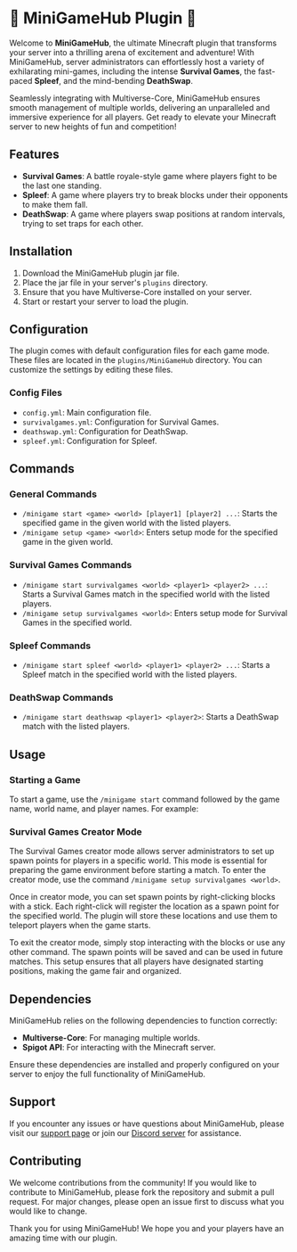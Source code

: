 # 🌟 MiniGameHub Plugin 🌟

Welcome to **MiniGameHub**, the ultimate Minecraft plugin that transforms your server into a thrilling arena of excitement and adventure! With MiniGameHub, server administrators can effortlessly host a variety of exhilarating mini-games, including the intense **Survival Games**, the fast-paced **Spleef**, and the mind-bending **DeathSwap**. 

Seamlessly integrating with Multiverse-Core, MiniGameHub ensures smooth management of multiple worlds, delivering an unparalleled and immersive experience for all players. Get ready to elevate your Minecraft server to new heights of fun and competition!

## Features

- **Survival Games**: A battle royale-style game where players fight to be the last one standing.
- **Spleef**: A game where players try to break blocks under their opponents to make them fall.
- **DeathSwap**: A game where players swap positions at random intervals, trying to set traps for each other.

## Installation

1. Download the MiniGameHub plugin jar file.
2. Place the jar file in your server's `plugins` directory.
3. Ensure that you have Multiverse-Core installed on your server.
4. Start or restart your server to load the plugin.

## Configuration

The plugin comes with default configuration files for each game mode. These files are located in the `plugins/MiniGameHub` directory. You can customize the settings by editing these files.

### Config Files

- `config.yml`: Main configuration file.
- `survivalgames.yml`: Configuration for Survival Games.
- `deathswap.yml`: Configuration for DeathSwap.
- `spleef.yml`: Configuration for Spleef.

## Commands

### General Commands

- `/minigame start <game> <world> [player1] [player2] ...`: Starts the specified game in the given world with the listed players.
- `/minigame setup <game> <world>`: Enters setup mode for the specified game in the given world.

### Survival Games Commands

- `/minigame start survivalgames <world> <player1> <player2> ...`: Starts a Survival Games match in the specified world with the listed players.
- `/minigame setup survivalgames <world>`: Enters setup mode for Survival Games in the specified world.

### Spleef Commands

- `/minigame start spleef <world> <player1> <player2> ...`: Starts a Spleef match in the specified world with the listed players.

### DeathSwap Commands

- `/minigame start deathswap <player1> <player2>`: Starts a DeathSwap match with the listed players.

## Usage

### Starting a Game

To start a game, use the `/minigame start` command followed by the game name, world name, and player names. For example:

### Survival Games Creator Mode

The Survival Games creator mode allows server administrators to set up spawn points for players in a specific world. This mode is essential for preparing the game environment before starting a match. To enter the creator mode, use the command `/minigame setup survivalgames <world>`.

Once in creator mode, you can set spawn points by right-clicking blocks with a stick. Each right-click will register the location as a spawn point for the specified world. The plugin will store these locations and use them to teleport players when the game starts.

To exit the creator mode, simply stop interacting with the blocks or use any other command. The spawn points will be saved and can be used in future matches. This setup ensures that all players have designated starting positions, making the game fair and organized.

## Dependencies

MiniGameHub relies on the following dependencies to function correctly:

- **Multiverse-Core**: For managing multiple worlds.
- **Spigot API**: For interacting with the Minecraft server.

Ensure these dependencies are installed and properly configured on your server to enjoy the full functionality of MiniGameHub.

## Support

If you encounter any issues or have questions about MiniGameHub, please visit our [support page](https://example.com/support) or join our [Discord server](https://example.com/discord) for assistance.

## Contributing

We welcome contributions from the community! If you would like to contribute to MiniGameHub, please fork the repository and submit a pull request. For major changes, please open an issue first to discuss what you would like to change.

Thank you for using MiniGameHub! We hope you and your players have an amazing time with our plugin.
